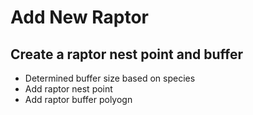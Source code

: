 # Add New Raptor
## Create a raptor nest point and buffer

* Determined buffer size based on species
* Add raptor nest point
* Add raptor buffer polyogn